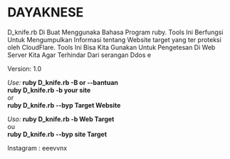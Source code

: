 # DAYAKNESE

D_knife.rb Di Buat Menggunaka Bahasa Program ruby. Tools Ini Berfungsi Untuk Mengumpulkan Informasi tentang Website target yang ter proteksi oleh CloudFlare.
Tools Ini Bisa Kita Gunakan Untuk Pengetesan Di Web Server Kita Agar Terhindar Dari serangan Ddos
e

Version: 1.0

<em>Use:</em>
<strong>ruby D_knife.rb -B or --bantuan </strong><br />
<strong>ruby D_knife.rb -b your site </strong> <br />
or<br />
<strong>ruby D_knife.rb --byp Target Website </strong><br />





<em>Uso: </em>
<strong>ruby D_knife.rb -b Web Target </strong><br />
ou<br />
<strong>ruby D_knife.rb --byp site Target</strong><br />

Instagram : eeevvnx
